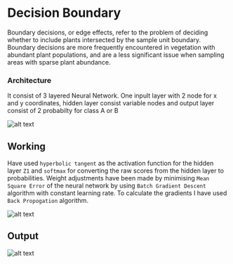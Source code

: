 # Decision Boundary

Boundary decisions, or edge effects, refer to the problem of deciding whether to include plants intersected by the sample unit boundary. Boundary decisions are more frequently encountered in vegetation with abundant plant populations, and are a less significant issue when sampling areas with sparse plant abundance.

### Architecture

It consist of 3 layered Neural Network. One inpult layer with 2 node for x and y coordinates, hidden layer consist variable nodes and output layer consist of 2 probabilty for class A or B

![alt text](https://github.com/poke19962008/Neural-Network-Projects/blob/master/Decision%20Boundary/res/netArch.png?raw=true "Architecture")

## Working

Have used `hyperbolic tangent` as the activation function for the hidden layer `Z1` and `softmax` for converting the raw scores from the hidden layer to probabilities. Weight adjustments have been made by minimising `Mean Square Error` of the neural network by using `Batch Gradient Descent` algorithm with constant learning rate. To calculate the gradients I have used `Back Propogation` algorithm.

![alt text](https://github.com/poke19962008/Neural-Network-Projects/blob/master/Decision%20Boundary/res/CodeCogsEqn.png?raw=true "LaTeX")

## Output

![alt text](https://github.com/poke19962008/Neural-Network-Projects/blob/master/Decision%20Boundary/figure_1.png?raw=true "Architecture")
